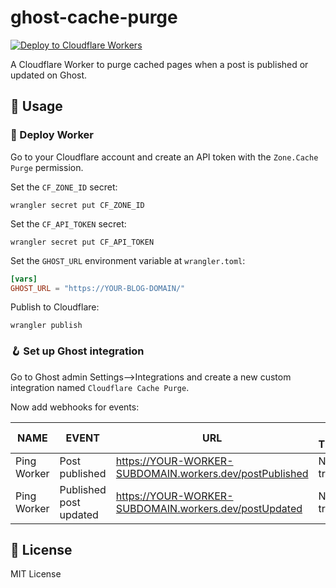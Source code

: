 # ghost-cache-purge

[![Deploy to Cloudflare Workers](https://github.com/milgradesec/ghost-cache-purge-worker/actions/workflows/deploy.yml/badge.svg)](https://github.com/milgradesec/ghost-cache-purge-worker/actions/workflows/deploy.yml)

A Cloudflare Worker to purge cached pages when a post is published or updated on Ghost.

## 📙 Usage

### 🚀 Deploy Worker
<!-- [![Deploy to Cloudflare Workers](https://deploy.workers.cloudflare.com/button)](https://deploy.workers.cloudflare.com/?url=https://github.com/milgradesec/ghost-cache-purge) -->

Go to your Cloudflare account and create an API token with the `Zone.Cache Purge` permission.

Set the `CF_ZONE_ID` secret:

```shell
wrangler secret put CF_ZONE_ID
```

Set the `CF_API_TOKEN` secret:

```shell
wrangler secret put CF_API_TOKEN
```

Set the `GHOST_URL` environment variable at `wrangler.toml`:

```toml
[vars]
GHOST_URL = "https://YOUR-BLOG-DOMAIN/"
```

Publish to Cloudflare:

```shell
wrangler publish
```

### 🪝 Set up Ghost integration

Go to Ghost admin Settings-->Integrations and create a new custom integration named `Cloudflare Cache Purge`.

Now add webhooks for events:

| NAME        | EVENT                  | URL                                                       | LAST TRIGGERED |
| ----------- | ---------------------- | ----------------------------------------------------------| -------------- |
| Ping Worker | Post published         | <https://YOUR-WORKER-SUBDOMAIN.workers.dev/postPublished> | Not triggered  |
| Ping Worker | Published post updated | <https://YOUR-WORKER-SUBDOMAIN.workers.dev/postUpdated>   | Not triggered  |

## 📜 License

MIT License
